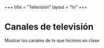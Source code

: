 +++
title = "Television"
layout = "tv"
+++

# Canales de televisión

Mostrar los canales de tv que hicimos en clase
